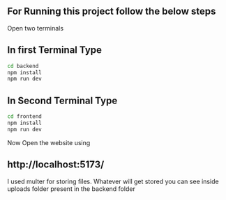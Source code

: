 ## For Running this project follow the below steps

Open two terminals

## In first Terminal Type
``` bash
cd backend
npm install
npm run dev
```
## In Second Terminal Type
``` bash
cd frontend
npm install
npm run dev
```

Now Open the website using
## http://localhost:5173/

I used multer for storing files. Whatever will get stored you can see inside uploads folder present in the backend folder
